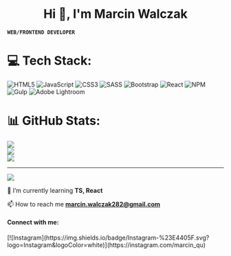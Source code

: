 <h1 align="center">Hi 👋, I'm Marcin Walczak</h1>


**`WEB/FRONTEND DEVELOPER`**


# 💻 Tech Stack:
![HTML5](https://img.shields.io/badge/html5-%23E34F26.svg?style=for-the-badge&logo=html5&logoColor=white) ![JavaScript](https://img.shields.io/badge/javascript-%23323330.svg?style=for-the-badge&logo=javascript&logoColor=%23F7DF1E) ![CSS3](https://img.shields.io/badge/css3-%231572B6.svg?style=for-the-badge&logo=css3&logoColor=white) ![SASS](https://img.shields.io/badge/SASS-hotpink.svg?style=for-the-badge&logo=SASS&logoColor=white) ![Bootstrap](https://img.shields.io/badge/bootstrap-%23563D7C.svg?style=for-the-badge&logo=bootstrap&logoColor=white) ![React](https://img.shields.io/badge/react-%2320232a.svg?style=for-the-badge&logo=react&logoColor=%2361DAFB) ![NPM](https://img.shields.io/badge/NPM-%23000000.svg?style=for-the-badge&logo=npm&logoColor=white) ![Gulp](https://img.shields.io/badge/GULP-%23CF4647.svg?style=for-the-badge&logo=gulp&logoColor=white) ![Adobe Lightroom](https://img.shields.io/badge/Adobe%20Lightroom-31A8FF.svg?style=for-the-badge&logo=Adobe%20Lightroom&logoColor=white)
# 📊 GitHub Stats:
![](https://github-readme-stats.vercel.app/api?username=Martin1w&theme=dark&hide_border=false&include_all_commits=false&count_private=false)<br/>
![](https://github-readme-streak-stats.herokuapp.com/?user=Martin1w&theme=dark&hide_border=false)<br/>
![](https://github-readme-stats.vercel.app/api/top-langs/?username=Martin1w&theme=dark&hide_border=false&include_all_commits=false&count_private=false&layout=compact)

---
[![](https://visitcount.itsvg.in/api?id=Martin1w&icon=7&color=4)](https://visitcount.itsvg.in)

<!-- Proudly created with GPRM ( https://gprm.itsvg.in ) -->

🌱 I’m currently learning **TS, React**

📫 How to reach me **marcin.walczak282@gmail.com**

<h4 align="left">Connect with me:</h4>
[![Instagram](https://img.shields.io/badge/Instagram-%23E4405F.svg?logo=Instagram&logoColor=white)](https://instagram.com/marcin_qu)

